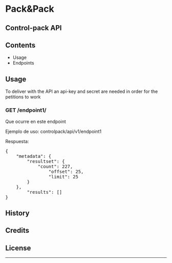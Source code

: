 # Pack&Pack
## Control-pack API

## Contents
- Usage
- Endpoints


## Usage
To deliver with the API an api-key and secret are needed in order for the petitions to work

### GET /endpoint1/

Que ocurre en este endpoint 

Ejemplo de uso:  controlpack/api/v1/endpoint1

Respuesta:
<pre>
{
    "metadata": {
        "resultset": {
            "count": 227,
                "offset": 25,
                "limit": 25
        }
    },
        "results": []
}
</pre>


## History

## Credits

## License
--- 

